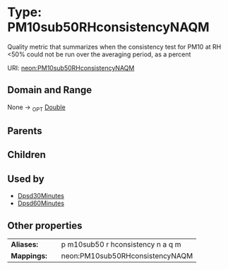 
# Type: PM10sub50RHconsistencyNAQM


Quality metric that summarizes when the consistency test for PM10 at RH <50% could not be run over the averaging period, as a percent

URI: [neon:PM10sub50RHconsistencyNAQM](https://data.neonscience.org/PM10sub50RHconsistencyNAQM)


## Domain and Range

None ->  <sub>OPT</sub> [Double](types/Double.md)

## Parents


## Children


## Used by

 * [Dpsd30Minutes](Dpsd30Minutes.md)
 * [Dpsd60Minutes](Dpsd60Minutes.md)

## Other properties

|  |  |  |
| --- | --- | --- |
| **Aliases:** | | p m10sub50 r hconsistency n a q m |
| **Mappings:** | | neon:PM10sub50RHconsistencyNAQM |

